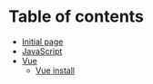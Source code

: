 # Table of contents

* [Initial page](README.md)
* [JavaScript](javascript.md)
* [Vue](vue/README.md)
  * [Vue install](vue/vue-install.md)

